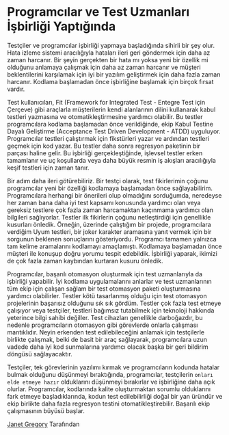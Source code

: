 # Programcılar ve Test Uzmanları İşbirliği Yaptığında

Testçiler ve programcılar işbirliği yapmaya başladığında sihirli bir şey olur. Hata izleme sistemi aracılığıyla hataları ileri geri göndermek için daha az zaman harcanır. Bir şeyin gerçekten bir hata mı yoksa yeni bir özellik mi olduğunu anlamaya çalışmak için daha az zaman harcanır ve müşteri beklentilerini karşılamak için iyi bir yazılım geliştirmek için daha fazla zaman harcanır. Kodlama başlamadan önce işbirliğine başlamak için birçok fırsat vardır.

Test kullanıcıları, Fit (Framework for Integrated Test - Entegre Test için Çerçeve) gibi araçlarla müşterilerin kendi alanlarının dilini kullanarak kabul testleri yazmasına ve otomatikleştirmesine yardımcı olabilir. Bu testler programcılara kodlama başlamadan önce verildiğinde, ekip Kabul Testine Dayalı Geliştirme (Acceptance Test Driven Development - ATDD) uyguluyor. Programcılar testleri çalıştırmak için fikstürleri yazar ve ardından testleri geçmek için kod yazar. Bu testler daha sonra regresyon paketinin bir parçası haline gelir. Bu işbirliği gerçekleştiğinde, işlevsel testler erken tamamlanır ve uç koşullarda veya daha büyük resmin iş akışları aracılığıyla keşif testleri için zaman tanır.

Bir adım daha ileri götürebiliriz. Bir testçi olarak, test fikirlerimin çoğunu programcılar yeni bir özelliği kodlamaya başlamadan önce sağlayabilirim. Programcılara herhangi bir önerileri olup olmadığını sorduğumda, neredeyse her zaman bana daha iyi test kapsamı konusunda yardımcı olan veya gereksiz testlere çok fazla zaman harcamaktan kaçınmama yardımcı olan bilgileri sağlıyorlar. Testler ilk fikirlerin çoğunu netleştirdiği için genellikle kusurları önledik. Örneğin, üzerinde çalıştığım bir projede, programcılara verdiğim Uyum testleri, bir joker karakter aramasına yanıt vermek için bir sorgunun beklenen sonuçlarını gösteriyordu. Programcı tamamen yalnızca tam kelime aramalarını kodlamayı amaçlamıştı. Kodlamaya başlamadan önce müşteri ile konuşup doğru yorumu tespit edebildik. İşbirliği yaparak, ikimizi de çok fazla zaman kaybından kurtaran kusuru önledik.

Programcılar, başarılı otomasyon oluşturmak için test uzmanlarıyla da işbirliği yapabilir. İyi kodlama uygulamalarını anlarlar ve test uzmanlarının tüm ekip için çalışan sağlam bir test otomasyon paketi oluşturmasına yardımcı olabilirler. Testler kötü tasarlanmış olduğu için test otomasyon projelerinin başarısız olduğunu sık sık gördüm. Testler çok fazla test etmeye çalışıyor veya testçiler, testleri bağımsız tutabilmek için teknoloji hakkında yeterince bilgi sahibi değiller. Test cihazları genellikle darboğazdır, bu nedenle programcıların otomasyon gibi görevlerde onlarla çalışması mantıklıdır. Neyin erkenden test edilebileceğini anlamak için testçilerle birlikte çalışmak, belki de basit bir araç sağlayarak, programcılara uzun vadede daha iyi kod sunmalarına yardımcı olacak başka bir geri bildirim döngüsü sağlayacaktır.

Testçiler, tek görevlerinin yazılımı kırmak ve programcıların kodunda hatalar bulmak olduğunu düşünmeyi bıraktığında, programcılar, testçilerin `onları elde etmeye hazır` olduklarını düşünmeyi bırakırlar ve işbirliğine daha açık olurlar. Programcılar, kodlarında kalite oluşturmaktan sorumlu olduklarını fark etmeye başladıklarında, kodun test edilebilirliği doğal bir yan üründür ve ekip birlikte daha fazla regresyon testini otomatikleştirebilir. Başarılı ekip çalışmasının büyüsü başlar.

[Janet Gregory](http://programmer.97things.oreilly.com/wiki/index.php/Janet_Gregory) Tarafından